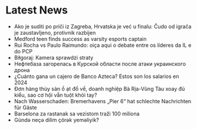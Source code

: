 # Latest News
-  Ako je suditi po priči iz Zagreba, Hrvatska je već u finalu: Čudo od igrača je zaustavljeno, protivnik razbijen
-  Medford teen finds success as varsity esports captain
-  Rui Rocha vs Paulo Raimundo: oiça aqui o debate entre os líderes da IL e do PCP
-  Biłgoraj: Kamera sprawdzi straty
-  Нефтебаза загорелась в Курской области после атаки украинского дрона
-  ¿Cuánto gana un cajero de Banco Azteca? Estos son los salarios en 2024
-  Đơn hàng thủy sản ồ ạt đổ về, doanh nghiệp Bà Rịa-Vũng Tàu xoay đủ kiểu, sao cơ hội vẫn tuột khỏi tay?
-  Nach Wasserschaden: Bremerhavens „Pier 6“ hat schlechte Nachrichten für Gäste
-  Barselona za rastanak sa vezistom traži 100 miliona
-  Gündə neçə dilim çörək yeməliyik?
